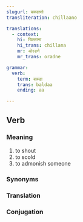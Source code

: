 ```yaml
---
slugurl: बळडाणो
transliteration: chillaano

translations:
  - context:
    hi: चिल्लाना
    hi_trans: chillana
    mr: ओरडणे
    mr_trans: oradne

grammar: 
  verb:
    term: बळडा
    trans: baldaa
    ending: aa

---
```


## Verb

### Meaning

<word-meanings>

1. to shout
2. to scold
3. to admonish someone

### Synonyms

<word-synonyms :syns="['चिल्लाणो', 'धाकळणो', 'फटकारणो', 'झिड़कणो']" ></word-synonyms>

### Translation

<translation :translation="translations" ></translation>

### Conjugation

<verb-conj :grammar="grammar" ></verb-conj>

